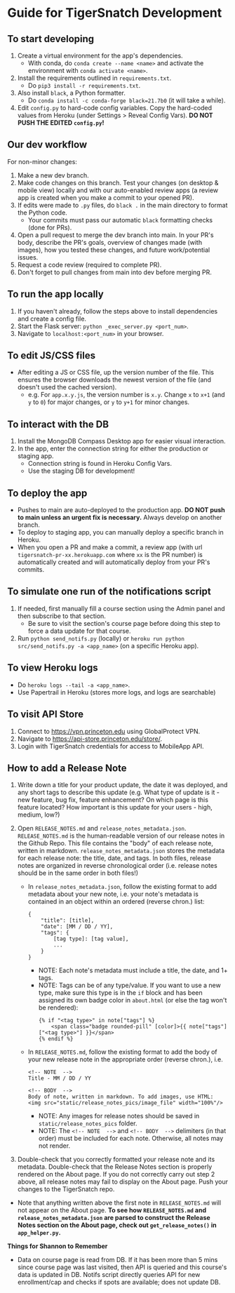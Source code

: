 # Guide for TigerSnatch Development

## To start developing
1. Create a virtual environment for the app's dependencies. 
    - With conda, do `conda create --name <name>` and activate the environment with `conda activate <name>`.
2. Install the requirements outlined in `requirements.txt`.
    - Do `pip3 install -r requirements.txt`.
3. Also install `black`, a Python formatter. 
    - Do `conda install -c conda-forge black=21.7b0` (it will take a while). 
5. Edit `config.py` to hard-code config variables. Copy the hard-coded values from Heroku (under Settings > Reveal Config Vars). **DO NOT PUSH THE EDITED `config.py`!**

## Our dev workflow

For non-minor changes:
1. Make a new dev branch.
2. Make code changes on this branch. Test your changes (on desktop & mobile view) locally and with our auto-enabled review apps (a review app is created when you make a commit to your opened PR).
3. If edits were made to `.py` files, do `black .` in the main directory to format the Python code.
    - Your commits must pass our automatic `black` formatting checks (done for PRs).
4. Open a pull request to merge the dev branch into main. In your PR's body, describe the PR's goals, overview of changes made (with images), how you tested these changes, and future work/potential issues. 
5. Request a code review (required to complete PR).
6. Don't forget to pull changes from main into dev before merging PR.

## To run the app locally
1. If you haven't already, follow the steps above to install dependencies and create a config file.
2. Start the Flask server: `python _exec_server.py <port_num>`.
2. Navigate to `localhost:<port_num>` in your browser.

## To edit JS/CSS files
- After editing a JS or CSS file, up the version number of the file. This ensures the browser downloads the newest version of the file (and doesn't used the cached version).
    - e.g. For `app.x.y.js`, the version number is `x.y`. Change `x` to `x+1` (and `y` to `0`) for major changes, or `y` to `y+1` for minor changes.

## To interact with the DB
1. Install the MongoDB Compass Desktop app for easier visual interaction.
2. In the app, enter the connection string for either the production or staging app.
    - Connection string is found in Heroku Config Vars.
    - Use the staging DB for development!

## To deploy the app
- Pushes to main are auto-deployed to the production app. **DO NOT push to main unless an urgent fix is necessary.** Always develop on another branch.
- To deploy to staging app, you can manually deploy a specific branch in Heroku.
- When you open a PR and make a commit, a review app (with url `tigersnatch-pr-xx.herokuapp.com` where `xx` is the PR number) is automatically created and will automatically deploy from your PR's commits.

## To simulate one run of the notifications script
1. If needed, first manually fill a course section using the Admin panel and then subscribe to that section.
    - Be sure to visit the section's course page before doing this step to force a data update for that course.
2. Run `python send_notifs.py` (locally) or `heroku run python src/send_notifs.py -a <app_name>` (on a specific Heroku app).

## To view Heroku logs
- Do `heroku logs --tail -a <app_name>`.
- Use Papertrail in Heroku (stores more logs, and logs are searchable)

## To visit API Store
1. Connect to https://vpn.princeton.edu using GlobalProtect VPN.
2. Navigate to https://api-store.princeton.edu/store/.
3. Login with TigerSnatch credentials for access to MobileApp API.

## How to add a Release Note
1. Write down a title for your product update, the date it was deployed, and any short tags to describe this update (e.g. What type of update is it - new feature, bug fix, feature enhancement? On which page is this feature located? How important is this update for your users - high, medium, low?)  
2. Open `RELEASE_NOTES.md` and `release_notes_metadata.json`. `RELEASE_NOTES.md` is the human-readable version of our release notes in the Github Repo. This file contains the "body" of each release note, written in markdown. `release_notes_metadata.json` stores the metadata for each release note: the title, date, and tags. In both files, release notes are organized in reverse chronological order (i.e. release notes should be in the same order in both files!)
    - In `release_notes_metadata.json`, follow the existing format to add metadata about your new note, i.e. your note's metadata is contained in an object within an ordered (reverse chron.) list: 
        ```
        {
            "title": [title], 
            "date": [MM / DD / YY], 
            "tags": {
                [tag type]: [tag value],
                ...
            }
        }
        ```
        - NOTE: Each note's metadata must include a title, the date, and 1+ tags.
        - NOTE: Tags can be of any type/value. If you want to use a new type, make sure this type is in the `if` block and has been assigned its own badge color in `about.html` (or else the tag won't be rendered):
            ```
            {% if "<tag type>" in note["tags"] %}
                <span class="badge rounded-pill" [color]>{{ note["tags"]["<tag type>"] }}</span>
            {% endif %}
            ```
    - In `RELEASE_NOTES.md`, follow the existing format to add the body of your new release note in the appropriate order (reverse chron.), i.e. 
        ```
        <!-- NOTE  -->
        Title - MM / DD / YY

        <!-- BODY  -->
        Body of note, written in markdown. To add images, use HTML: <img src="static/release_notes_pics/image_file" width="100%"/>
        ```
        - NOTE: Any images for release notes should be saved in `static/release_notes_pics` folder. 
        - NOTE: The `<!-- NOTE  -->` and `<!-- BODY  -->` delimiters (in that order) must be included for each note. Otherwise, all notes may not render.

3. Double-check that you correctly formatted your release note and its metadata. Double-check that the Release Notes section is properly rendered on the About page. If you do not correctly carry out step 2 above, all release notes may fail to display on the About page. Push your changes to the TigerSnatch repo.
- Note that anything written above the first note in `RELEASE_NOTES.md` will not appear on the About page. **To see how `RELEASE_NOTES.md` and `release_notes_metadata.json` are parsed to construct the Release Notes section on the About page, check out `get_release_notes()` in `app_helper.py`.**  

**Things for Shannon to Remember**
- Data on course page is read from DB. If it has been more than 5 mins since course page was last visited, then API is queried and this course's data is updated in DB. Notifs script directly queries API for new enrollment/cap and checks if spots are available; does not update DB.
